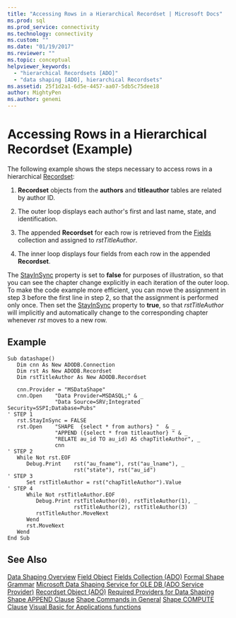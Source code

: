 ```yaml
---
title: "Accessing Rows in a Hierarchical Recordset | Microsoft Docs"
ms.prod: sql
ms.prod_service: connectivity
ms.technology: connectivity
ms.custom: ""
ms.date: "01/19/2017"
ms.reviewer: ""
ms.topic: conceptual
helpviewer_keywords:
  - "hierarchical Recordsets [ADO]"
  - "data shaping [ADO], hierarchical Recordsets"
ms.assetid: 25f1d2a1-6d5e-4457-aa07-5db5c75dee18
author: MightyPen
ms.author: genemi
---
```

# Accessing Rows in a Hierarchical Recordset (Example)
The following example shows the steps necessary to access rows in a hierarchical [Recordset](../../../ado/reference/ado-api/recordset-object-ado.md):

1.  **Recordset** objects from the **authors** and **titleauthor** tables are related by author ID.

2.  The outer loop displays each author's first and last name, state, and identification.

3.  The appended **Recordset** for each row is retrieved from the [Fields](../../../ado/reference/ado-api/fields-collection-ado.md) collection and assigned to *rstTitleAuthor*.

4.  The inner loop displays four fields from each row in the appended **Recordset**.

 The [StayInSync](../../../ado/reference/ado-api/stayinsync-property.md) property is set to **false** for purposes of illustration, so that you can see the chapter change explicitly in each iteration of the outer loop. To make the code example more efficient, you can move the assignment in step 3 before the first line in step 2, so that the assignment is performed only once. Then set the [StayInSync](../../../ado/reference/ado-api/stayinsync-property.md) property to **true**, so that *rstTitleAuthor* will implicitly and automatically change to the corresponding chapter whenever *rst* moves to a new row.

## Example

```
Sub datashape()
   Dim cnn As New ADODB.Connection
   Dim rst As New ADODB.Recordset
   Dim rstTitleAuthor As New ADODB.Recordset

   cnn.Provider = "MSDataShape"
   cnn.Open    "Data Provider=MSDASQL;" & _
               "Data Source=SRV;Integrated Security=SSPI;Database=Pubs"
' STEP 1
   rst.StayInSync = FALSE
   rst.Open    "SHAPE  {select * from authors} "  & _
               "APPEND ({select * from titleauthor} " & _
               "RELATE au_id TO au_id) AS chapTitleAuthor", _
               cnn
' STEP 2
   While Not rst.EOF
      Debug.Print    rst("au_fname"), rst("au_lname"), _
                     rst("state"), rst("au_id")
' STEP 3
      Set rstTitleAuthor = rst("chapTitleAuthor").Value
' STEP 4
      While Not rstTitleAuthor.EOF
         Debug.Print rstTitleAuthor(0), rstTitleAuthor(1), _
                     rstTitleAuthor(2), rstTitleAuthor(3)
         rstTitleAuthor.MoveNext
      Wend
      rst.MoveNext
   Wend
End Sub
```

## See Also
 [Data Shaping Overview](../../../ado/guide/data/data-shaping-overview.md)
 [Field Object](../../../ado/reference/ado-api/field-object.md)
 [Fields Collection (ADO)](../../../ado/reference/ado-api/fields-collection-ado.md)
 [Formal Shape Grammar](../../../ado/guide/data/formal-shape-grammar.md)
 [Microsoft Data Shaping Service for OLE DB (ADO Service Provider)](../../../ado/guide/appendixes/microsoft-data-shaping-service-for-ole-db-ado-service-provider.md)
 [Recordset Object (ADO)](../../../ado/reference/ado-api/recordset-object-ado.md)
 [Required Providers for Data Shaping](../../../ado/guide/data/required-providers-for-data-shaping.md)
 [Shape APPEND Clause](../../../ado/guide/data/shape-append-clause.md)
 [Shape Commands in General](../../../ado/guide/data/shape-commands-in-general.md)
 [Shape COMPUTE Clause](../../../ado/guide/data/shape-compute-clause.md)
 [Visual Basic for Applications functions](../../../ado/guide/data/visual-basic-for-applications-functions.md)

